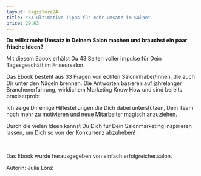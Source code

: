 ```yaml
---
layout: digistore24
title: "33 ultimative Tipps für mehr Umsatz im Salon"
price: 29.63
---
```

<p><strong>Du willst mehr Umsatz in Deinem Salon machen und brauchst ein paar frische Ideen?</strong></p>
<p>Mit diesem Ebook erh&#xE4;lst Du 43 Seiten voller Impulse f&#xFC;r Dein Tagesgesch&#xE4;ft im Friseursalon.</p>
<p>Das Ebook besteht aus 33 Fragen von echten Saloninhaber/innen, die auch Dir unter den N&#xE4;geln brennen. Die Antworten basieren auf jahrelanger Branchenerfahrung, wirklichem Marketing Know How und sind bereits praxiserprobt.</p>
<p>Ich zeige Dir einige Hilfestellungen die Dich dabei unterst&#xFC;tzen, Dein Team noch mehr zu motivieren und neue Mitarbeiter magisch anzuziehen.</p>
<p>Durch die vielen Ideen kannst Du Dich f&#xFC;r Dein Salonmarketing inspirieren lassen, um Dich so von der Konkurrenz abzuheben!</p>
<p>&#xA0;</p>
<p>Das Ebook wurde herausgegeben von einfach.erfolgreicher.salon.</p>
<p>Autorin: Julia L&#xF6;nz</p>
<p>&#xA0;</p>
<p>&#xA0;</p>
<p>&#xA0;</p>